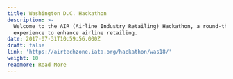 ```yaml
---
title: Washington D.C. Hackathon
description: >-
  Welcome to the AIR (Airline Industry Retailing) Hackathon, a round-the-clock
  experience to enhance airline retailing.
date: 2017-07-31T10:59:56.000Z
draft: false
link: 'https://airtechzone.iata.org/hackathon/was18/'
weight: 10
readmore: Read More
---
```


